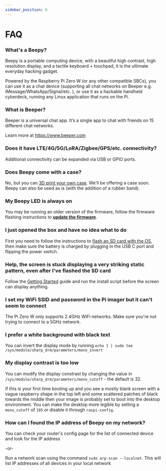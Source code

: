 ```yaml
---
sidebar_position: 6
---
```


# FAQ

### What's a Beepy?

Beepy is a portable computing device, with a beautiful high contrast, high resolution display, and a tactile keyboard + touchpad, it is the ultimate everyday hacking gadget.

Powered by the Raspberry Pi Zero W (or any other compatible SBCs), you can use it as a chat device (supporting all chat networks on Beeper e.g. iMessage/WhatsApp/Signal/etc. ), or use it as a hackable handheld cyberdeck, running any Linux application that runs on the Pi.

### What is Beeper?

Beeper is a universal chat app. It’s a single app to chat with friends on 15 different chat networks.

Learn more at https://www.beeper.com

### Does it have LTE/4G/5G/LoRA/Zigbee/GPS/etc. connectivity?

Additional connectivity can be expanded via USB or GPIO ports.

### Does Beepy come with a case?

No, but you can [3D print your own case](/docs/3D). We'll be offering a case soon. Beepy can also be used as is (with the addition of a rubber band).

### My Beepy LED is always on

You may be running an older version of the firmware, follow the firmware flashing instructions to [**update the firmware**](/docs/getting-started#software-setup).

### I just opened the box and have no idea what to do

First you need to follow the instructions to [flash an SD card with the OS](/docs/getting-started), then make sure the battery is charged by plugging in the USB C port and flipping the power switch. 

### Help, the screen is stuck displaying a very striking static pattern, even after I've flashed the SD card

Follow the [Getting Started](/docs/getting-started#software-setup) guide and run the install script before the screen can display anything.

### I set my WiFi SSID and password in the Pi imager but it can't seem to connect

The Pi Zero W only supports 2.4GHz WiFi networks. Make sure you're not trying to connect to a 5GHz network.

### I prefer a white background with black text

You can invert the display mode by running `echo 1 | sudo tee /sys/module/sharp_drm/parameters/mono_invert`

### My display contrast is too low

You can modify the display constrast by changing the value in `/sys/module/sharp_drm/parameters/mono_cutoff` - the default is 32.

If this is your first time booting up and you see a mostly blank screen with a vague raspberry shape in the top left and some scattered patches of black towards the middle then your image is probably set to boot into the desktop environment. You can make the desktop more legible by setting a `mono_cutoff` of `195` or disable it through `raspi-config`.

### How can I found the IP address of Beepy on my network?

You can check your router's config page for the list of connected device and look for the IP address

-or-

Run a network scan using the command `sudo arp-scan --localnet`. This will list IP addresses of all devices in your local network